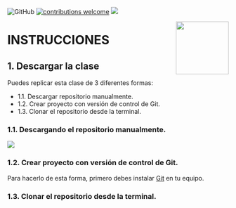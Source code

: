 ![GitHub](https://img.shields.io/github/license/taller-R/clase_1) [![contributions welcome](https://img.shields.io/badge/contributions-welcome-brightgreen.svg?style=flat)](https://github.com/taller-R/clase_1/issues) ![](https://img.shields.io/github/followers/taller-R?style=social)

<img src="https://avatars0.githubusercontent.com/u/69440432?s=400&u=96b3e58c713578b563d5c3d3c259f34965ac8e33&v=4" align="right" width=120 height=120 alt="" />

# INSTRUCCIONES

## 1. Descargar la clase

Puedes replicar esta clase de 3 diferentes formas:

- 1.1. Descargar repositorio manualmente.
- 1.2. Crear proyecto con versión de control de Git.
- 1.3. Clonar el repositorio desde la terminal.

### 1.1. Descargando el repositorio manualmente. 

![](help/pics/download.gif) 

### 1.2. Crear proyecto con versión de control de Git.

Para hacerlo de esta forma, primero debes instalar [Git](https://git-scm.com/downloads) en tu equipo.



### 1.3. Clonar el repositorio desde la terminal.




